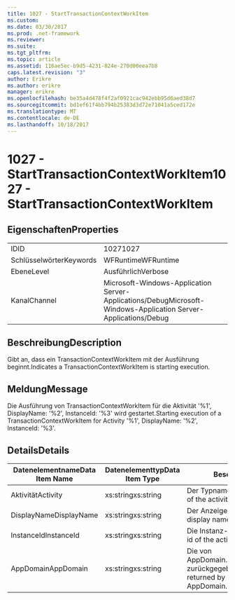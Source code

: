 ```yaml
---
title: 1027 - StartTransactionContextWorkItem
ms.custom: 
ms.date: 03/30/2017
ms.prod: .net-framework
ms.reviewer: 
ms.suite: 
ms.tgt_pltfrm: 
ms.topic: article
ms.assetid: 116ae5ec-b9d5-4231-824e-270d00eea7b8
caps.latest.revision: "3"
author: Erikre
ms.author: erikre
manager: erikre
ms.openlocfilehash: be35a4d478f4f2af0921cac942ebb95d6aed38d7
ms.sourcegitcommit: bd1ef61f4bb794b25383d3d72e71041a5ced172e
ms.translationtype: MT
ms.contentlocale: de-DE
ms.lasthandoff: 10/18/2017
---
```

# <a name="1027---starttransactioncontextworkitem"></a><span data-ttu-id="a5803-102">1027 - StartTransactionContextWorkItem</span><span class="sxs-lookup"><span data-stu-id="a5803-102">1027 - StartTransactionContextWorkItem</span></span>
## <a name="properties"></a><span data-ttu-id="a5803-103">Eigenschaften</span><span class="sxs-lookup"><span data-stu-id="a5803-103">Properties</span></span>  
  
|||  
|-|-|  
|<span data-ttu-id="a5803-104">ID</span><span class="sxs-lookup"><span data-stu-id="a5803-104">ID</span></span>|<span data-ttu-id="a5803-105">1027</span><span class="sxs-lookup"><span data-stu-id="a5803-105">1027</span></span>|  
|<span data-ttu-id="a5803-106">Schlüsselwörter</span><span class="sxs-lookup"><span data-stu-id="a5803-106">Keywords</span></span>|<span data-ttu-id="a5803-107">WFRuntime</span><span class="sxs-lookup"><span data-stu-id="a5803-107">WFRuntime</span></span>|  
|<span data-ttu-id="a5803-108">Ebene</span><span class="sxs-lookup"><span data-stu-id="a5803-108">Level</span></span>|<span data-ttu-id="a5803-109">Ausführlich</span><span class="sxs-lookup"><span data-stu-id="a5803-109">Verbose</span></span>|  
|<span data-ttu-id="a5803-110">Kanal</span><span class="sxs-lookup"><span data-stu-id="a5803-110">Channel</span></span>|<span data-ttu-id="a5803-111">Microsoft-Windows-Application Server-Applications/Debug</span><span class="sxs-lookup"><span data-stu-id="a5803-111">Microsoft-Windows-Application Server-Applications/Debug</span></span>|  
  
## <a name="description"></a><span data-ttu-id="a5803-112">Beschreibung</span><span class="sxs-lookup"><span data-stu-id="a5803-112">Description</span></span>  
 <span data-ttu-id="a5803-113">Gibt an, dass ein TransactionContextWorkItem mit der Ausführung beginnt.</span><span class="sxs-lookup"><span data-stu-id="a5803-113">Indicates a TransactionContextWorkItem is starting execution.</span></span>  
  
## <a name="message"></a><span data-ttu-id="a5803-114">Meldung</span><span class="sxs-lookup"><span data-stu-id="a5803-114">Message</span></span>  
 <span data-ttu-id="a5803-115">Die Ausführung von TransactionContextWorkItem für die Aktivität '%1', DisplayName: '%2', InstanceId: '%3' wird gestartet.</span><span class="sxs-lookup"><span data-stu-id="a5803-115">Starting execution of a TransactionContextWorkItem for Activity '%1', DisplayName: '%2', InstanceId: '%3'.</span></span>  
  
## <a name="details"></a><span data-ttu-id="a5803-116">Details</span><span class="sxs-lookup"><span data-stu-id="a5803-116">Details</span></span>  
  
|<span data-ttu-id="a5803-117">Datenelementname</span><span class="sxs-lookup"><span data-stu-id="a5803-117">Data Item Name</span></span>|<span data-ttu-id="a5803-118">Datenelementtyp</span><span class="sxs-lookup"><span data-stu-id="a5803-118">Data Item Type</span></span>|<span data-ttu-id="a5803-119">Beschreibung</span><span class="sxs-lookup"><span data-stu-id="a5803-119">Description</span></span>|  
|--------------------|--------------------|-----------------|  
|<span data-ttu-id="a5803-120">Aktivität</span><span class="sxs-lookup"><span data-stu-id="a5803-120">Activity</span></span>|<span data-ttu-id="a5803-121">xs:string</span><span class="sxs-lookup"><span data-stu-id="a5803-121">xs:string</span></span>|<span data-ttu-id="a5803-122">Der Typname der Aktivität.</span><span class="sxs-lookup"><span data-stu-id="a5803-122">The type name of the activity.</span></span>|  
|<span data-ttu-id="a5803-123">DisplayName</span><span class="sxs-lookup"><span data-stu-id="a5803-123">DisplayName</span></span>|<span data-ttu-id="a5803-124">xs:string</span><span class="sxs-lookup"><span data-stu-id="a5803-124">xs:string</span></span>|<span data-ttu-id="a5803-125">Der Anzeigename der Aktivität.</span><span class="sxs-lookup"><span data-stu-id="a5803-125">The display name of the activity.</span></span>|  
|<span data-ttu-id="a5803-126">InstanceId</span><span class="sxs-lookup"><span data-stu-id="a5803-126">InstanceId</span></span>|<span data-ttu-id="a5803-127">xs:string</span><span class="sxs-lookup"><span data-stu-id="a5803-127">xs:string</span></span>|<span data-ttu-id="a5803-128">Die Instanz-ID der Aktivität.</span><span class="sxs-lookup"><span data-stu-id="a5803-128">The instance id of the activity.</span></span>|  
|<span data-ttu-id="a5803-129">AppDomain</span><span class="sxs-lookup"><span data-stu-id="a5803-129">AppDomain</span></span>|<span data-ttu-id="a5803-130">xs:string</span><span class="sxs-lookup"><span data-stu-id="a5803-130">xs:string</span></span>|<span data-ttu-id="a5803-131">Die von AppDomain.CurrentDomain.FriendlyName zurückgegebene Zeichenfolge.</span><span class="sxs-lookup"><span data-stu-id="a5803-131">The string returned by AppDomain.CurrentDomain.FriendlyName.</span></span>|
